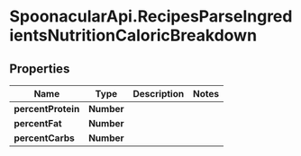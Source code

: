 # SpoonacularApi.RecipesParseIngredientsNutritionCaloricBreakdown

## Properties

Name | Type | Description | Notes
------------ | ------------- | ------------- | -------------
**percentProtein** | **Number** |  | 
**percentFat** | **Number** |  | 
**percentCarbs** | **Number** |  | 


